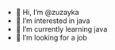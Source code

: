 - 👋 Hi, I’m @zuzayka
- 👀 I’m interested in java
- 🌱 I’m currently learning java
- 👀 I’m looking for a job

<!---
zuzayka/zuzayka is a ✨ special ✨ repository because its `README.md` (this file) appears on your GitHub profile.
You can click the Preview link to take a look at your changes.
--->
